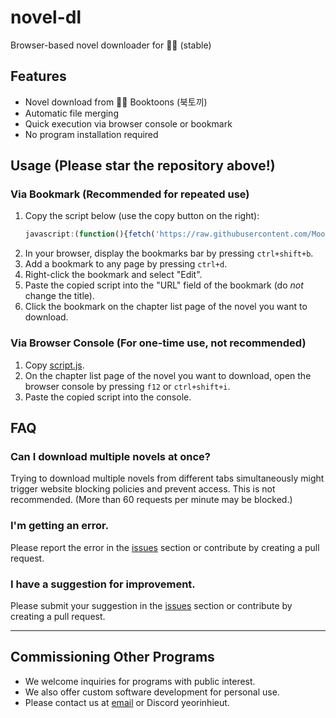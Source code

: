 # novel-dl

Browser-based novel downloader for 📖🐰 (stable)

## Features

- Novel download from 📖🐰 Booktoons (북토끼)
- Automatic file merging
- Quick execution via browser console or bookmark
- No program installation required

## Usage (Please star the repository above!)

### Via Bookmark (Recommended for repeated use)
1. Copy the script below (use the copy button on the right):
    ```javascript
    javascript:(function(){fetch('https://raw.githubusercontent.com/MoonGoblinDev/novel-dl/refs/heads/main/script.js').then(response=>{if(!response.ok){throw new Error(`Failed to fetch script: ${response.statusText}`);}return response.text();}).then(scriptContent=>{const script=document.createElement('script');script.textContent=scriptContent;document.head.appendChild(script);console.log('Script loaded and executed.');}).catch(error=>{console.error(error);});})();
    ```
2. In your browser, display the bookmarks bar by pressing `ctrl+shift+b`.
3. Add a bookmark to any page by pressing `ctrl+d`.
4. Right-click the bookmark and select "Edit".
5. Paste the copied script into the "URL" field of the bookmark (do *not* change the title).
6. Click the bookmark on the chapter list page of the novel you want to download.

### Via Browser Console (For one-time use, not recommended)
1. Copy [script.js](https://raw.githubusercontent.com/yeorinhieut/novel-dl/main/script.js).
2. On the chapter list page of the novel you want to download, open the browser console by pressing `f12` or `ctrl+shift+i`.
3. Paste the copied script into the console.

## FAQ

### Can I download multiple novels at once?

Trying to download multiple novels from different tabs simultaneously might trigger website blocking policies and prevent access. This is not recommended. (More than 60 requests per minute may be blocked.)

### I'm getting an error.

Please report the error in the [issues](https://github.com/yeorinhieut/novel-dl/issues) section or contribute by creating a pull request.

### I have a suggestion for improvement.

Please submit your suggestion in the [issues](https://github.com/yeorinhieut/novel-dl/issues) section or contribute by creating a pull request.

---
## Commissioning Other Programs
- We welcome inquiries for programs with public interest.
- We also offer custom software development for personal use.
- Please contact us at [email](mailto:yeorinhieut@gmail.com) or Discord yeorinhieut.
